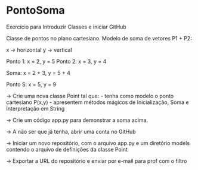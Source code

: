 # PontoSoma
Exercício para Introduzir Classes e iniciar GitHub

Classe de pontos no plano cartesiano. Modelo de soma de vetores P1 + P2:

x -> horizontal
y -> vertical

Ponto 1: x = 2, y = 5
Ponto 2: x = 3, y = 4

Soma: x = 2 + 3, y = 5 + 4

Ponto S: x = 5, y = 9

-> Crie uma nova classe Point tal que:
    - tenha como modelo o ponto cartesiano P(x,y)
    - apresentem métodos mágicos de Inicialização, Soma e Interpretação em String
    
-> Crie um código app.py para demonstrar a soma acima.

-> A não ser que já tenha, abrir uma conta no GitHub 

-> Iniciar um novo repositório, com o arquivo app.py e um diretório models contendo o arquivo de definições da classe Point 

-> Exportar a URL do repositório e enviar por e-mail para prof com o filtro 
